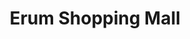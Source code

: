 ---
title: "Erum Shopping Mall"
url: /karachi/erum-shopping-mall-johar-mor-service-lane/
shop: Einkaufszentrum
---